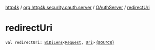 [http4k](../../index.md) / [org.http4k.security.oauth.server](../index.md) / [OAuthServer](index.md) / [redirectUri](./redirect-uri.md)

# redirectUri

`val redirectUri: `[`BiDiLens`](../../org.http4k.lens/-bi-di-lens/index.md)`<`[`Request`](../../org.http4k.core/-request/index.md)`, `[`Uri`](../../org.http4k.core/-uri/index.md)`>` [(source)](https://github.com/http4k/http4k/blob/master/http4k-security-oauth/src/main/kotlin/org/http4k/security/oauth/server/OAuthServer.kt#L52)